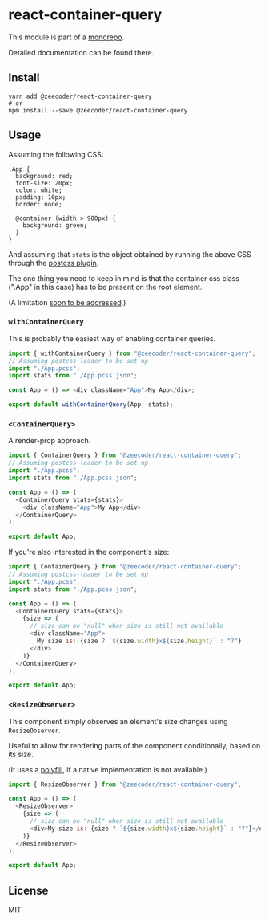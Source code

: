 # react-container-query

This module is part of a [monorepo](https://github.com/ZeeCoder/container-query).

Detailed documentation can be found there.

## Install

```
yarn add @zeecoder/react-container-query
# or
npm install --save @zeecoder/react-container-query
```

## Usage

Assuming the following CSS:

```pcss
.App {
  background: red;
  font-size: 20px;
  color: white;
  padding: 10px;
  border: none;

  @container (width > 900px) {
    background: green;
  }
}
```

And assuming that `stats` is the object obtained by running the above CSS
through the [postcss plugin](https://github.com/ZeeCoder/container-query/tree/master/packages/postcss-container-query).

The one thing you need to keep in mind is that the container css class
(".App" in this case) has to be present on the root element.

(A limitation [soon to be addressed](https://github.com/ZeeCoder/container-query/issues/89).)

### `withContainerQuery`

This is probably the easiest way of enabling container queries.

```js
import { withContainerQuery } from "@zeecoder/react-container-query";
// Assuming postcss-loader to be set up
import "./App.pcss";
import stats from "./App.pcss.json";

const App = () => <div className="App">My App</div>;

export default withContainerQuery(App, stats);
```

### `<ContainerQuery>`

A render-prop approach.

```js
import { ContainerQuery } from "@zeecoder/react-container-query";
// Assuming postcss-loader to be set up
import "./App.pcss";
import stats from "./App.pcss.json";

const App = () => (
  <ContainerQuery stats={stats}>
    <div className="App">My App</div>
  </ContainerQuery>
);

export default App;
```

If you're also interested in the component's size:

```js
import { ContainerQuery } from "@zeecoder/react-container-query";
// Assuming postcss-loader to be set up
import "./App.pcss";
import stats from "./App.pcss.json";

const App = () => (
  <ContainerQuery stats={stats}>
    {size => (
      // size can be "null" when size is still not available
      <div className="App">
        My size is: {size ? `${size.width}x${size.height}` : "?"}
      </div>
    )}
  </ContainerQuery>
);

export default App;
```

### `<ResizeObserver>`

This component simply observes an element's size changes using `ResizeObserver`.

Useful to allow for rendering parts of the component conditionally, based
on its size.

(It uses a [polyfill](https://github.com/que-etc/resize-observer-polyfill), if a native implementation is not available.)

```js
import { ResizeObserver } from "@zeecoder/react-container-query";

const App = () => (
  <ResizeObserver>
    {size => (
      // size can be "null" when size is still not available
      <div>My size is: {size ? `${size.width}x${size.height}` : "?"}</div>
    )}
  </ResizeObserver>
);

export default App;
```

## License

MIT
